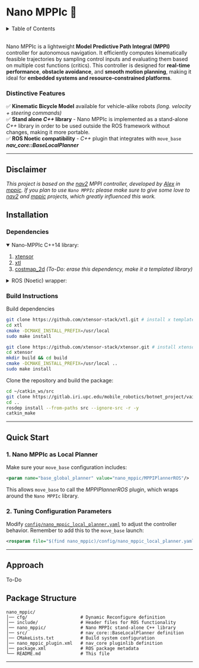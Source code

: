 # **Nano MPPIc 🏁**  

<details>
    <summary>Table of Contents</summary>
    <ol>
        <li>
        <a href="#disclaimer">Disclaimer</a>
        </li>
        <li><a href="#installation">Installation</a>
        </li>
        <li>
        <a href="#quick-start">Quick Start</a>
        </li>
        <li>
        <a href="#approach">Approach</a>
        </li>
        <li>
        <a href="#package-structure">Package Structure</a>
        </li>
    </ol>
</details>

<br>

Nano MPPIc is a lightweight **Model Predictive Path Integral (MPPI)** controller for autonomous navigation. It efficiently computes kinematically feasible trajectories by sampling control inputs and evaluating them based on multiple cost functions (critics). This controller is designed for **real-time performance**, **obstacle avoidance**, and **smooth motion planning**, making it ideal for **embedded systems and resource-constrained platforms**.  

### **Distinctive Features**  
✅ **Kinematic Bicycle Model** available for vehicle-alike robots _(long. velocity + steering commands)_   
✅ **Stand alone _C++_ library** - Nano MPPIc is implemented as a stand-alone _C++_ library in order to be used outside the ROS framework without changes, making it more portable.   
✅ **ROS Noetic compatibility** - _C++_ plugin that integrates with `move_base` ___nav_core::BaseLocalPlanner___

---

## **Disclaimer**
_This project is based on the [nav2](https://docs.nav2.org/) MPPI controller, developed by [Alex](https://github.com/artofnothingness) in [mppic](https://github.com/artofnothingness/mppic). If you plan to use `Nano MPPIc` please make sure to give some love to [nav2](https://github.com/ros-navigation/navigation2) and [mppic](https://github.com/artofnothingness/mppic) projects, which greatly influenced this work._

## **Installation**  

### **Dependencies**  
<details open>
    <summary>Nano-MPPIc C++14 library:</summary>
    <ol>
        <li>
        <a href="https://github.com/xtensor-stack/xtensor">xtensor</a>
        </li>
        <li>
        <a href="https://github.com/xtensor-stack/xtl.git">xtl</a>
        </li>
        <li>
        <a href="http://wiki.ros.org/costmap_2d">costmap_2d</a><i> (To-Do: erase this dependency, make it a templated library)</i>
        </li>
    </ol>
</details>

<details>
    <summary>ROS (Noetic) wrapper:</summary>
    <ol>
        <li>
        <a href="./nano_mppic/">nano_mppic</a>
        <li>
        <a href="http://wiki.ros.org/sensor_msgs">sensor_msgs</a>
        </li>
        <li>
        <a href="http://wiki.ros.org/geometry_msgs">geometry_msgs</a>
        </li>
        </li>
        <li><a href="http://wiki.ros.org/nav_msgs">nav_msgs</a>
        </li>
        <li>
        <a href="http://wiki.ros.org/std_msgs">std_msgs</a>
        </li>
        <li>
        <a href="https://wiki.ros.org/tf2">tf2</a>
        </li>
        <li>
        <a href="https://wiki.ros.org/costmap_2d">costmap_2d</a>
        </li>
        <li>
        <a href="https://wiki.ros.org/dynamic_reconfigure">dynamic_reconfigure</a>
        </li>
        <li>
        <a href="https://wiki.ros.org/nav_core">nav_core</a>
        </li>
        <li>
        <a href="https://wiki.ros.org/std_srvs">std_srvs</a>
        </li>
        <li>
        <a href="https://wiki.ros.org/navfn">navfn</a><i> (optional) </i>
        </li>
    </ol>
</details>

### **Build Instructions**  
Build dependencies
```sh
git clone https://github.com/xtensor-stack/xtl.git # install x template library (xtl)
cd xtl
cmake -DCMAKE_INSTALL_PREFIX=/usr/local
sudo make install
```
```sh
git clone https://github.com/xtensor-stack/xtensor.git # install xtensor library
cd xtensor
mkdir build && cd build
cmake -DCMAKE_INSTALL_PREFIX=/usr/local ..
sudo make install
```

Clone the repository and build the package:  
```bash
cd ~/catkin_ws/src
git clone https://gitlab.iri.upc.edu/mobile_robotics/botnet_project/vaive/nano_mppic.git
cd ..
rosdep install --from-paths src --ignore-src -r -y
catkin_make 
```

---

## **Quick Start**  

### 1. Nano MPPIc as Local Planner
Make sure your `move_base` configuration includes:
```xml
<param name="base_global_planner" value="nano_mppic/MPPIPlannerROS"/>
```
This allows `move_base` to call the _MPPIPlannerROS_ plugin, which wraps around the `Nano MPPIc` library.

### **2. Tuning Configuration Parameters**  
Modify [`config/nano_mppic_local_planner.yaml`](config/nano_mppic_local_planner.yaml) to adjust the controller behavior. Remember to add this to the `move_base` launch:
```xml
<rosparam file="$(find nano_mppic)/config/nano_mppic_local_planner.yaml" command="load"/>
```
---

## Approach
To-Do

## **Package Structure**  
```
nano_mppic/
│── cfg/                    # Dynamic Reconfigure definition
│── include/                # Header files for ROS functionality
│── nano_mppic/             # Nano MPPIc stand-alone C++ library
│── src/                    # nav_core::BaseLocalPlanner definition
│── CMakeLists.txt          # Build system configuration
│── nano_mppic_plugin.xml   # nav_core pluginlib definition
│── package.xml             # ROS package metadata
└── README.md               # This file
```

---